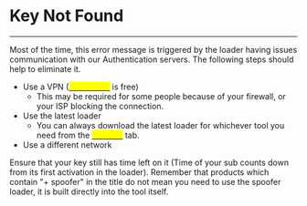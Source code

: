 # Key Not Found

***

Most of the time, this error message is triggered by the loader having issues communication with our Authentication servers. The following steps should help to eliminate it.



* Use a VPN ([<mark style="color:yellow;">ProtonVPN</mark>](https://protonvpn.com/) is free)
  * This may be required for some people because of your firewall, or your ISP blocking the connection.
* Use the latest loader
  * You can always download the latest loader for whichever tool you need from the [<mark style="color:yellow;">Loaders</mark>](https://mega.nz/folder/TMdnAKRZ#mbjFVeivfJQozUvWo3IjRw) tab.
* Use a different network

Ensure that your key still has time left on it (Time of your sub counts down from its first activation in the loader). Remember that products which contain "+ spoofer" in the title do not mean you need to use the spoofer loader, it is built directly into the tool itself.

